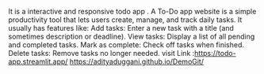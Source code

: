 It is a interactive and responsive todo app .
A To-Do app website is a simple productivity tool that lets users create, manage, and track daily tasks. It usually has features like:
Add tasks: Enter a new task with a title (and sometimes description or deadline).
View tasks: Display a list of all pending and completed tasks.
Mark as complete: Check off tasks when finished.
Delete tasks: Remove tasks no longer needed.
visit Link :https://todo-app.streamlit.app/ 
<a href="http://localhost:3000/"> https://adityaduggani.github.io/DemoGit/</a>
